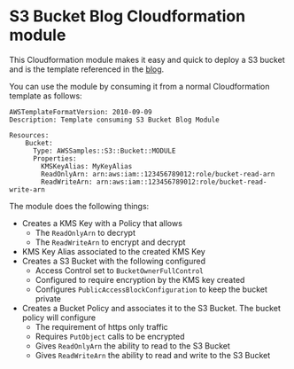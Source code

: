 # S3 Bucket Blog Cloudformation module

This Cloudformation module makes it easy and quick to deploy a S3 bucket and is the template referenced in the [blog](https://aws.amazon.com/blogs/mt/introducing-aws-cloudformation-modules/).

You can use the module by consuming it from a normal Cloudformation template as follows:

```
AWSTemplateFormatVersion: 2010-09-09
Description: Template consuming S3 Bucket Blog Module

Resources:
    Bucket: 
      Type: AWSSamples::S3::Bucket::MODULE
      Properties:
        KMSKeyAlias: MyKeyAlias
        ReadOnlyArn: arn:aws:iam::123456789012:role/bucket-read-arn
        ReadWriteArn: arn:aws:iam::123456789012:role/bucket-read-write-arn
```

The module does the following things:

- Creates a KMS Key with a Policy that allows
   - The `ReadOnlyArn` to decrypt
   - The `ReadWriteArn` to encrypt and decrypt 
- KMS Key Alias associated to the created KMS Key   
- Creates a S3 Bucket with the following configured
   - Access Control set to `BucketOwnerFullControl`
   - Configured to require encryption by the KMS key created
   - Configures `PublicAccessBlockConfiguration` to keep the bucket private
- Creates a Bucket Policy and associates it to the S3 Bucket. The bucket policy will configure
   - The requirement of https only traffic
   - Requires `PutObject` calls to be encrypted
   - Gives `ReadOnlyArn` the ability to read to the S3 Bucket
   - Gives `ReadWriteArn` the ability to read and write to the S3 Bucket
